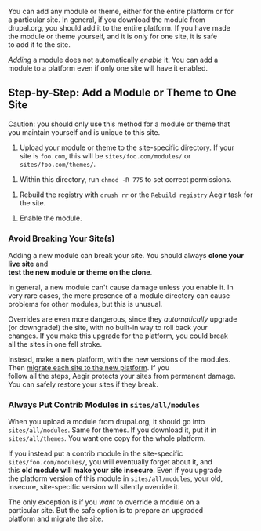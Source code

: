 You can add any module or theme, either for the entire platform or for\
a particular site. In general, if you download the module from\
drupal.org, you should add it to the entire platform. If you have made\
the module or theme yourself, and it is only for one site, it is safe\
to add it to the site.

*Adding* a module does not automatically *enable* it. You can add a\
module to a platform even if only one site will have it enabled.

Step-by-Step: Add a Module or Theme to One Site
-----------------------------------------------

Caution: you should only use this method for a module or theme that\
you maintain yourself and is unique to this site.

1.  Upload your module or theme to the site-specific directory. If your\
    site is `foo.com`, this will be `sites/foo.com/modules/` or\
    `sites/foo.com/themes/`.

<!-- -->

1.  Within this directory, run `chmod -R 775` to set
    correct permissions.

<!-- -->

1.  Rebuild the registry with `drush rr` or the `Rebuild registry` Aegir
    task for the site.

<!-- -->

1.  Enable the module.

### Avoid Breaking Your Site(s)

Adding a new module can break your site. You should always **clone your
live site** and\
**test the new module or theme on the clone**.

In general, a new module can't cause damage unless you enable it. In\
very rare cases, the mere presence of a module directory can cause\
problems for other modules, but this is unusual.

Overrides are even more dangerous, since they *automatically* upgrade\
(or downgrade!) the site, with no built-in way to roll back your\
changes. If you make this upgrade for the platform, you could break\
all the sites in one fell stroke.

Instead, make a new platform, with the new versions of the modules.\
Then [migrate each site to the new platform](migrate-platform). If you\
follow all the steps, Aegir protects your sites from permanent damage.\
You can safely restore your sites if they break.

### Always Put Contrib Modules in `sites/all/modules`

When you upload a module from drupal.org, it should go into\
`sites/all/modules`. Same for themes. If you download it, put it in\
`sites/all/themes`. You want one copy for the whole platform.

If you instead put a contrib module in the site-specific\
`sites/foo.com/modules/`, you will eventually forget about it, and\
this **old module will make your site insecure**. Even if you upgrade\
the platform version of this module in `sites/all/modules`, your old,\
insecure, site-specific version will silently override it.

The only exception is if you *want* to override a module on a\
particular site. But the safe option is to prepare an upgraded\
platform and migrate the site.
